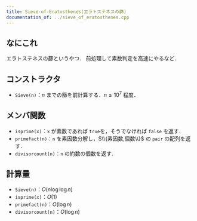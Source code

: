 ```yaml
---
title: Sieve-of-Eratosthenes(エラトステネスの篩)
documentation_of: ../sieve_of_eratosthenes.cpp
---
```


## なにこれ
エラトステネスの篩というやつ．
前処理して素数判定を高速にやるなど．

## コンストラクタ
- `Sieve(n)`：$n$ までの篩を前計算する．$n \leq 10^7$ 程度．

## メンバ関数
- `isprime(x)`：`x` が素数であれば `true`を，そうでなければ `false` を返す．
- `primefact(n)`：`n` を素因数分解し，$\\{素因数,個数\\}$ の `pair` の配列を返す．
- `divisorcount(n)`：`n` の約数の個数を返す．
	
## 計算量
- `Sieve(n)`：$O(n\log\log n)$
- `isprime(x)`：$O(1)$
- `primefact(n)`：$O(\log n)$
- `divisorcount(n)`：$O(\log n)$
